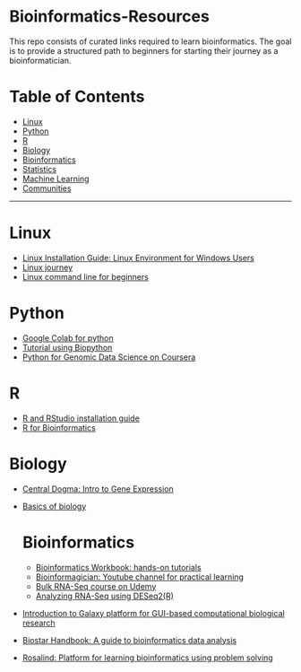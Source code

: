# Bioinformatics-Resources

This repo consists of curated links required to learn bioinformatics. The goal is to provide a structured path to beginners for starting their journey as a bioinformatician.


# Table of Contents
- [Linux](#linux)
- [Python](#Python)
- [R](#R)
- [Biology](#Biology)
- [Bioinformatics](Bioinformatics)
- [Statistics](#Statistics)
- [Machine Learning](#MachineLearning)
- [Communities](#Communities)

---

# Linux
- [Linux Installation Guide: Linux Environment for Windows Users](https://documentation.ubuntu.com/wsl/stable/howto/install-ubuntu-wsl2/)
- [Linux journey](https://linuxjourney.com/)
- [Linux command line for beginners](https://ubuntu.com/tutorials/command-line-for-beginners#1-overview)

# Python
- [Google Colab for python ](https://colab.google/)
- [Tutorial using Biopython](https://biopython.org/wiki/Category%3ACookbook)
- [Python for Genomic Data Science on Coursera](https://www.coursera.org/learn/python-genomics?utm_medium=sem&utm_source=gg&utm_campaign=b2c_india_google-it-automation_google_ftcof_professional-certificates_cx_dr_bau_gg_pmax_pr_in_all_m_hyb_22-11_x&campaignid=19197733182&adgroupid=&device=c&keyword=&matchtype=&network=x&devicemodel=&creativeid=&assetgroupid=6458849661&targetid=&extensionid=&placement=&gad_source=1&gad_campaignid=19204410364&gbraid=0AAAAADdKX6Z-XILLTKLS-A3Ff1ibAUCN6&gclid=Cj0KCQjw8KrFBhDUARIsAMvIApZStwWbsD2rJaY9XiRxoUUc1g0DYytfIEAE4QbMmbUJeevzyxsOSZ4aAu7LEALw_wcB)

# R
- [R and RStudio installation guide](https://rstudio-education.github.io/hopr/starting.html)
- [R for Bioinformatics](https://rpubs.com/Ashu_7/Bio_tut)

# Biology
- [Central Dogma: Intro to Gene Expression](https://www.khanacademy.org/science/ap-biology/gene-expression-and-regulation/translation/a/intro-to-gene-expression-central-dogma)
- [Basics of biology](https://bio.libretexts.org/Bookshelves/Introductory_and_General_Biology/General_Biology_(Boundless))

  # Bioinformatics
  - [Bioinformatics Workbook: hands-on tutorials](https://bioinformaticsworkbook.org/#gsc.tab=0)
  - [Bioinformagician: Youtube channel for practical learning](https://www.youtube.com/@Bioinformagician)
  - [Bulk RNA-Seq course on Udemy](https://www.udemy.com/course/rnaseq_data_analysis/?utm_source=adwords&utm_medium=udemyads&utm_campaign=Search_DSA_Beta_Prof_la.EN_cc.India_Subs&campaigntype=Search&portfolio=India&language=EN&product=Subs&test=&audience=DSA&topic=&priority=Beta&utm_content=deal4584&utm_term=_._ag_185390584313_._ad_769665429119_._kw__._de_c_._dm__._pl__._ti_dsa-2436670172539_._li_9298876_._pd__._&matchtype=&gad_source=1&gad_campaignid=22900574867&gbraid=0AAAAADROdO0eFTVXw5580k7usE7EQ38Tk&gclid=Cj0KCQjw8KrFBhDUARIsAMvIApbaKST-00HyDb94uwc_38rXdrr93bRZKFRLvvABCB_JZB2PN3ObGzIaAuHzEALw_wcB&couponCode=PMNVD2025)
  - [Analyzing RNA-Seq using DESeq2(R)](https://bioconductor.org/packages/devel/bioc/vignettes/DESeq2/inst/doc/DESeq2.html)
- [Introduction to Galaxy platform for GUI-based computational biological research ](https://training.galaxyproject.org/training-material/topics/introduction/)
- [Biostar Handbook: A guide to bioinformatics data analysis](https://www.biostarhandbook.com/)
- [Rosalind: Platform for learning bioinformatics using problem solving](https://rosalind.info/problems/locations/)
